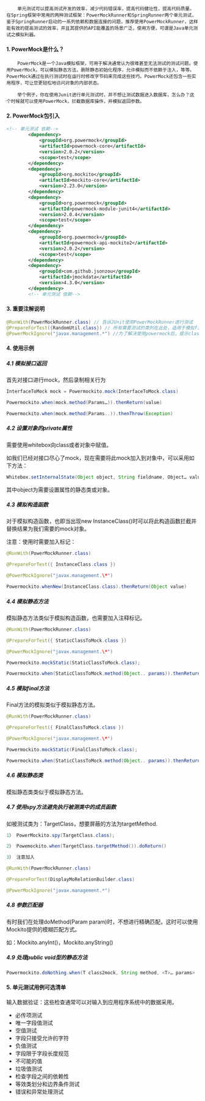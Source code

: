 		单元测试可以提高测试开发的效率，减少代码错误率，提高代码健壮性，提高代码质量。在Spring框架中常用的两种测试框架：PowerMockRunner和SpringRunner两个单元测试，鉴于SpringRunner启动的一系列依赖和数据连接的问题，推荐使用PowerMockRunner，这样能有效的提高测试的效率，并且其提供的API能覆盖的场景广泛，使用方便，可谓是Java单元测试之模拟利器。

#### 1. PowerMock是什么？

		PowerMock是一个Java模拟框架，可用于解决通常认为很难甚至无法测试的测试问题。使用PowerMock，可以模拟静态方法，删除静态初始化程序，允许模拟而不依赖于注入，等等。PowerMock通过在执行测试时在运行时修改字节码来完成这些技巧。PowerMock还包含一些实用程序，可让您更轻松地访问对象的内部状态。
	
		举个例子，你在使用Junit进行单元测试时，并不想让测试数据进入数据库，怎么办？这个时候就可以使用PowerMock，拦截数据库操作，并模拟返回参数。

#### 2. PowerMock包引入

```xml
<!-- 单元测试 依赖-->
        <dependency>
            <groupId>org.powermock</groupId>
            <artifactId>powermock-core</artifactId>
            <version>2.0.2</version>
            <scope>test</scope>
        </dependency>
        <dependency>
            <groupId>org.mockito</groupId>
            <artifactId>mockito-core</artifactId>
            <version>2.23.0</version>
        </dependency>
        <dependency>
            <groupId>org.powermock</groupId>
            <artifactId>powermock-module-junit4</artifactId>
            <version>2.0.4</version>
            <scope>test</scope>
        </dependency>
        <dependency>
            <groupId>org.powermock</groupId>
            <artifactId>powermock-api-mockito2</artifactId>
            <version>2.0.2</version>
            <scope>test</scope>
        </dependency>
        <dependency>
            <groupId>com.github.jsonzou</groupId>
            <artifactId>jmockdata</artifactId>
            <version>4.3.0</version>
        </dependency>
        <!-- 单元测试 依赖-->
```

#### 3. 重要注解说明

```java
@RunWith(PowerMockRunner.class) // 告诉JUnit使用PowerMockRunner进行测试
@PrepareForTest({RandomUtil.class}) // 所有需要测试的类列在此处，适用于模拟final类或有final, private, static, native方法的类
@PowerMockIgnore("javax.management.*") //为了解决使用powermock后，提示classloader错误
```



#### 4. 使用示例

##### 4.1 模拟接口返回

首先对接口进行mock，然后录制相关行为

```java
InterfaceToMock mock = Powermockito.mock(InterfaceToMock.class)

Powermockito.when(mock.method(Params…)).thenReturn(value)

Powermockito.when(mock.method(Params..)).thenThrow(Exception)
```

##### 4.2 设置对象的private属性

需要使用whitebox向class或者对象中赋值。

如我们已经对接口尽心了mock，现在需要将此mock加入到对象中，可以采用如下方法：

```java
Whitebox.setInternalState(Object object, String fieldname, Object… value);
```

其中object为需要设置属性的静态类或对象。

##### 4.3 模拟构造函数

对于模拟构造函数，也即当出现new InstanceClass()时可以将此构造函数拦截并替换结果为我们需要的mock对象。

注意：使用时需要加入标记：

```java
@RunWith(PowerMockRunner.class)

@PrepareForTest({ InstanceClass.class })

@PowerMockIgnore("javax.management.\*")

Powermockito.whenNew(InstanceClass.class).thenReturn(Object value)
```

##### 4.4 模拟静态方法

模拟静态方法类似于模拟构造函数，也需要加入注释标记。

```java
@RunWith(PowerMockRunner.class)

@PrepareForTest({ StaticClassToMock.class })

@PowerMockIgnore("javax.management.\*")

Powermockito.mockStatic(StaticClassToMock.class);

Powermockito.when(StaticClassToMock.method(Object.. params)).thenReturn(Object value)
```

##### 4.5 模拟final方法

Final方法的模拟类似于模拟静态方法。

```java
@RunWith(PowerMockRunner.class)

@PrepareForTest({ FinalClassToMock.class })

@PowerMockIgnore("javax.management.\*")

Powermockito.mockStatic(FinalClassToMock.class);

Powermockito.when(StaticClassToMock.method(Object.. params)).thenReturn(Object value)
```

##### 4.6 模拟静态类

模拟静态类类似于模拟静态方法。

##### 4.7 使用spy方法避免执行被测类中的成员函数

如被测试类为：TargetClass，想要屏蔽的方法为targetMethod.

```java
1） PowerMockito.spy(TargetClass.class);

2） Powemockito.when(TargetClass.targetMethod()).doReturn()

3） 注意加入

@RunWith(PowerMockRunner.class)

@PrepareForTest(DisplayMoRelationBuilder.class)

@PowerMockIgnore("javax.management.*")
```

##### 4.8 参数匹配器

有时我们在处理doMethod(Param param)时，不想进行精确匹配，这时可以使用Mockito提供的模糊匹配方式。

如：Mockito.anyInt()，Mockito.anyString()

##### 4.9 处理public void型的静态方法

```java
Powermockito.doNothing.when(T class2mock, String method, <T>… params>
```

#### 5. 单元测试用例可选清单

输入数据验证：这些检查通常可以对输入到应用程序系统中的数据采用。

- 必传项测试
- 唯一字段值测试
- 空值测试
- 字段只接受允许的字符
- 负值测试
- 字段限于字段长度规范
- 不可能的值
- 垃圾值测试
- 检查字段之间的依赖性
- 等效类划分和边界条件测试
- 错误和异常处理测试